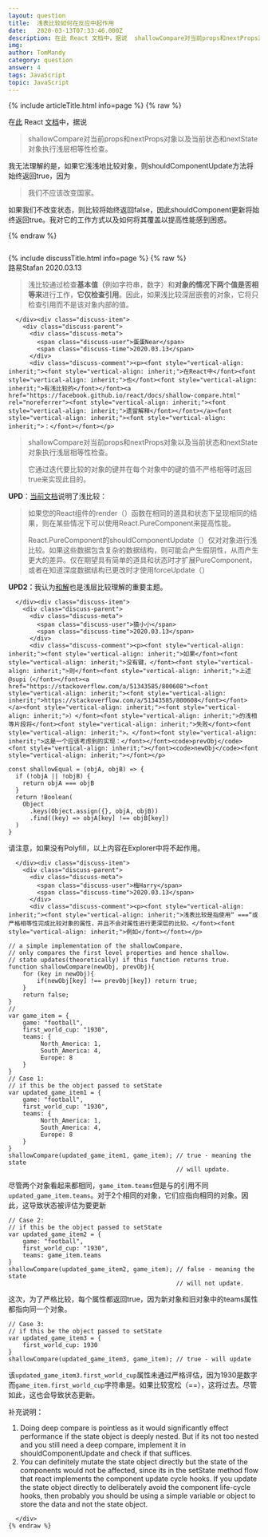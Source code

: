 ```yaml
---
layout: question
title:  浅表比较如何在反应中起作用
date:   2020-03-13T07:33:46.000Z
description: 在此 React 文档中，据说  shallowCompare对当前props和nextProps对象以及当前状态和nextState对象执行浅层相...
img: 
author: TomMandy
category: question
answer: 4
tags: JavaScript
topic: JavaScript
---
```

<div class="article-root">
  <div class="article">
    {% include articleTitle.html info=page %}
    {% raw %}
    <div class="article-content"><p><font style="vertical-align: inherit;"><font style="vertical-align: inherit;">在</font></font><a href="https://facebook.github.io/react/docs/shallow-compare.html" rel="noreferrer"><font style="vertical-align: inherit;"><font style="vertical-align: inherit;">此</font></font></a><font style="vertical-align: inherit;"><font style="vertical-align: inherit;"> React </font><a href="https://facebook.github.io/react/docs/shallow-compare.html" rel="noreferrer"><font style="vertical-align: inherit;">文档</font></a><font style="vertical-align: inherit;">中，据说</font></font></p>

<blockquote>
  <p><font style="vertical-align: inherit;"><font style="vertical-align: inherit;">shallowCompare对当前props和nextProps对象以及当前状态和nextState对象执行浅层相等性检查。</font></font></p>
</blockquote>

<p><font style="vertical-align: inherit;"><font style="vertical-align: inherit;">我无法理解的是，如果它浅浅地比较对象，则shouldComponentUpdate方法将始终返回true，因为</font></font></p>

<blockquote>
  <p><font style="vertical-align: inherit;"><font style="vertical-align: inherit;">我们不应该改变国家。</font></font></p>
</blockquote>

<p><font style="vertical-align: inherit;"><font style="vertical-align: inherit;">如果我们不改变状态，则比较将始终返回false，因此shouldComponent更新将始终返回true。</font><font style="vertical-align: inherit;">我对它的工作方式以及如何将其覆盖以提高性能感到困惑。</font></font></p></div>
    {% endraw %}
  </div>
  <p style="height: 0;width:0;overflow: hidden;"> 第1390篇《浅表比较如何在反应中起作用》来自Winter(https://github.com/aiyld/aiyld.github.io)的站点</p>
  <div class="discuss-wrapper">
    {% include discussTitle.html info=page %}
    {% raw %}
    <div class="discuss-item">
        <div class="discuss-parent">
          <div class="discuss-meta">
            <span class="discuss-user">路易Stafan</span>
            <span class="discuss-time">2020.03.13</span>
          </div>
          <div class="discuss-comment"><blockquote>
  <p><font style="vertical-align: inherit;"><font style="vertical-align: inherit;">浅比较通过检查</font></font><strong><font style="vertical-align: inherit;"><font style="vertical-align: inherit;">基本值（</font></font></strong><font style="vertical-align: inherit;"><font style="vertical-align: inherit;">例如字符串，数字）和</font></font><strong><font style="vertical-align: inherit;"><font style="vertical-align: inherit;">对象的</font></font></strong><font style="vertical-align: inherit;"><strong><font style="vertical-align: inherit;">情况下两个值是否相等来</font></strong><font style="vertical-align: inherit;">进行工作，</font><strong><font style="vertical-align: inherit;">它仅检查引用</font></strong><font style="vertical-align: inherit;">。</font><font style="vertical-align: inherit;">因此，如果浅比较深层嵌套的对象，它将只检查引用而不是该对象内部的值。</font></font></p>
</blockquote></div>
        </div>
        
      </div><div class="discuss-item">
        <div class="discuss-parent">
          <div class="discuss-meta">
            <span class="discuss-user">蛋蛋Near</span>
            <span class="discuss-time">2020.03.13</span>
          </div>
          <div class="discuss-comment"><p><font style="vertical-align: inherit;"><font style="vertical-align: inherit;">在React中</font><font style="vertical-align: inherit;">也</font><font style="vertical-align: inherit;">有浅比较的</font></font><a href="https://facebook.github.io/react/docs/shallow-compare.html" rel="noreferrer"><font style="vertical-align: inherit;"><font style="vertical-align: inherit;">遗留解释</font></font></a><font style="vertical-align: inherit;"><font style="vertical-align: inherit;">：</font></font></p>

<blockquote>
  <p><font style="vertical-align: inherit;"><font style="vertical-align: inherit;">shallowCompare对当前props和nextProps对象以及当前状态和nextState对象执行浅层相等性检查。</font></font></p>
  
  <p><font style="vertical-align: inherit;"><font style="vertical-align: inherit;">它通过迭代要比较的对象的键并在每个对象中的键的值不严格相等时返回true来实现此目的。</font></font></p>
</blockquote>

<p><strong><font style="vertical-align: inherit;"><font style="vertical-align: inherit;">UPD</font></font></strong><font style="vertical-align: inherit;"><font style="vertical-align: inherit;">：</font></font><a href="https://facebook.github.io/react/docs/react-api.html#react.purecomponent" rel="noreferrer"><font style="vertical-align: inherit;"><font style="vertical-align: inherit;">当前文档</font></font></a><font style="vertical-align: inherit;"><font style="vertical-align: inherit;">说明了浅比较：</font></font></p>

<blockquote>
  <p><font style="vertical-align: inherit;"><font style="vertical-align: inherit;">如果您的React组件的render（）函数在相同的道具和状态下呈现相同的结果，则在某些情况下可以使用React.PureComponent来提高性能。</font></font></p>
  
  <p><font style="vertical-align: inherit;"><font style="vertical-align: inherit;">React.PureComponent的shouldComponentUpdate（）仅对对象进行浅比较。</font><font style="vertical-align: inherit;">如果这些数据包含复杂的数据结构，则可能会产生假阴性，从而产生更大的差异。</font><font style="vertical-align: inherit;">仅在期望具有简单的道具和状态时才扩展PureComponent，或者在知道深度数据结构已更改时才使用forceUpdate（）</font></font></p>
</blockquote>

<p><strong><font style="vertical-align: inherit;"><font style="vertical-align: inherit;">UPD2：</font></font></strong><font style="vertical-align: inherit;"><font style="vertical-align: inherit;">我认为</font></font><a href="https://facebook.github.io/react/docs/reconciliation.html" rel="noreferrer"><font style="vertical-align: inherit;"><font style="vertical-align: inherit;">和解</font></font></a><font style="vertical-align: inherit;"><font style="vertical-align: inherit;">也是浅层比较理解的重要主题。</font></font></p></div>
        </div>
        
      </div><div class="discuss-item">
        <div class="discuss-parent">
          <div class="discuss-meta">
            <span class="discuss-user">猿小小</span>
            <span class="discuss-time">2020.03.13</span>
          </div>
          <div class="discuss-comment"><p><font style="vertical-align: inherit;"><font style="vertical-align: inherit;">如果</font><font style="vertical-align: inherit;">没有键，</font><font style="vertical-align: inherit;">则</font><font style="vertical-align: inherit;">上述@supi（</font></font><a href="https://stackoverflow.com/a/51343585/800608"><font style="vertical-align: inherit;"><font style="vertical-align: inherit;">https://stackoverflow.com/a/51343585/800608</font></font></a><font style="vertical-align: inherit;"><font style="vertical-align: inherit;">）</font><font style="vertical-align: inherit;">的浅相等片段将</font><font style="vertical-align: inherit;">失败</font><font style="vertical-align: inherit;">。</font><font style="vertical-align: inherit;">这是一个应该考虑到的实现：</font></font><code>prevObj</code><font style="vertical-align: inherit;"></font><code>newObj</code><font style="vertical-align: inherit;"></font></p>

<pre><code>const shallowEqual = (objA, objB) =&gt; {<font></font>
  if (!objA || !objB) {<font></font>
    return objA === objB<font></font>
  }<font></font>
  return !Boolean(<font></font>
    Object<font></font>
      .keys(Object.assign({}, objA, objB))<font></font>
      .find((key) =&gt; objA[key] !== objB[key])<font></font>
  )<font></font>
}<font></font>
</code></pre>

<p><font style="vertical-align: inherit;"><font style="vertical-align: inherit;">请注意，如果没有Polyfill，以上内容在Explorer中将不起作用。</font></font></p></div>
        </div>
        
      </div><div class="discuss-item">
        <div class="discuss-parent">
          <div class="discuss-meta">
            <span class="discuss-user">梅Harry</span>
            <span class="discuss-time">2020.03.13</span>
          </div>
          <div class="discuss-comment"><p><font style="vertical-align: inherit;"><font style="vertical-align: inherit;">浅表比较是指使用“ ===“或严格相等性完成比较对象的属性，并且不会对属性进行更深层的比较。</font><font style="vertical-align: inherit;">例如</font></font></p>

<pre><code>// a simple implementation of the shallowCompare.<font></font>
// only compares the first level properties and hence shallow.<font></font>
// state updates(theoretically) if this function returns true.<font></font>
function shallowCompare(newObj, prevObj){<font></font>
    for (key in newObj){<font></font>
        if(newObj[key] !== prevObj[key]) return true;<font></font>
    }<font></font>
    return false;<font></font>
}<font></font>
// <font></font>
var game_item = {<font></font>
    game: "football",<font></font>
    first_world_cup: "1930",<font></font>
    teams: {<font></font>
         North_America: 1,<font></font>
         South_America: 4,<font></font>
         Europe: 8 <font></font>
    }<font></font>
}<font></font>
// Case 1:<font></font>
// if this be the object passed to setState<font></font>
var updated_game_item1 = {<font></font>
    game: "football",<font></font>
    first_world_cup: "1930",<font></font>
    teams: {<font></font>
         North_America: 1,<font></font>
         South_America: 4,<font></font>
         Europe: 8 <font></font>
    }<font></font>
}<font></font>
shallowCompare(updated_game_item1, game_item); // true - meaning the state<font></font>
                                               // will update.<font></font>
</code></pre>

<p><font style="vertical-align: inherit;"><font style="vertical-align: inherit;">尽管两个对象看起来都相同，</font></font><code>game_item.teams</code><font style="vertical-align: inherit;"><font style="vertical-align: inherit;">但是与的引用不同</font></font><code>updated_game_item.teams</code><font style="vertical-align: inherit;"><font style="vertical-align: inherit;">。</font><font style="vertical-align: inherit;">对于2个相同的对象，它们应指向相同的对象。</font><font style="vertical-align: inherit;">因此，这导致状态被评估为要更新</font></font></p>

<pre><code>// Case 2:<font></font>
// if this be the object passed to setState<font></font>
var updated_game_item2 = {<font></font>
    game: "football",<font></font>
    first_world_cup: "1930",<font></font>
    teams: game_item.teams<font></font>
}<font></font>
shallowCompare(updated_game_item2, game_item); // false - meaning the state<font></font>
                                               // will not update.<font></font>
</code></pre>

<p><font style="vertical-align: inherit;"><font style="vertical-align: inherit;">这次，为了严格比较，每个属性都返回true，因为新对象和旧对象中的teams属性都指向同一个对象。</font></font></p>

<pre><code>// Case 3:<font></font>
// if this be the object passed to setState<font></font>
var updated_game_item3 = {<font></font>
    first_world_cup: 1930<font></font>
}<font></font>
shallowCompare(updated_game_item3, game_item); // true - will update<font></font>
</code></pre>

<p><font style="vertical-align: inherit;"><font style="vertical-align: inherit;">该</font></font><code>updated_game_item3.first_world_cup</code><font style="vertical-align: inherit;"><font style="vertical-align: inherit;">属性未通过严格评估，因为1930是数字而</font></font><code>game_item.first_world_cup</code><font style="vertical-align: inherit;"><font style="vertical-align: inherit;">字符串是。</font><font style="vertical-align: inherit;">如果比较宽松（==），这将过去。</font><font style="vertical-align: inherit;">尽管如此，这也会导致状态更新。</font></font></p>

<p><font style="vertical-align: inherit;"><font style="vertical-align: inherit;">补充说明：</font></font></p>

<ol>
<li>Doing deep compare is pointless as it would significantly effect performance if the state object is deeply nested. But if its not too nested and you still need a deep compare, implement it in shouldComponentUpdate and check if that suffices. </li>
<li>You can definitely mutate the state object directly but the state of the components would not be affected, since its in the setState method flow that react implements the component update cycle hooks. If you update the state object directly to deliberately avoid the component life-cycle hooks, then probably you should be using a simple variable or object to store the data and not the state object.</li>
</ol></div>
        </div>
        
      </div>
    {% endraw %}
  </div>
<div>
